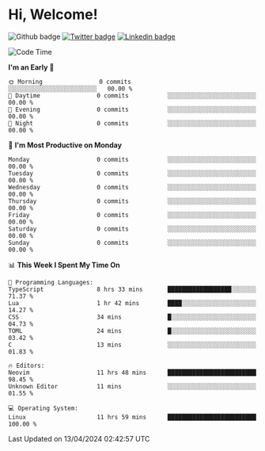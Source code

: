   # Hi, Welcome!
  ![Github badge](https://img.shields.io/github/followers/kraken-afk.svg?style=social&label=Follow&maxAge=2592000)
  [![Twitter badge](https://img.shields.io/badge/-Twitter-00acee?style=flat-square&logo=Twitter&logoColor=white)](https://twitter.com/trshppl)
  [![Linkedin badge](https://img.shields.io/badge/LinkedIn-0077B5?style=flat-square&logo=linkedin&logoColor=white)](https://www.linkedin.com/in/noveanrer)
<!--START_SECTION:waka-->
![Code Time](http://img.shields.io/badge/Code%20Time-137%20hrs%2030%20mins-blue)

**I'm an Early 🐤** 

```text
🌞 Morning                0 commits           ░░░░░░░░░░░░░░░░░░░░░░░░░   00.00 % 
🌆 Daytime                0 commits           ░░░░░░░░░░░░░░░░░░░░░░░░░   00.00 % 
🌃 Evening                0 commits           ░░░░░░░░░░░░░░░░░░░░░░░░░   00.00 % 
🌙 Night                  0 commits           ░░░░░░░░░░░░░░░░░░░░░░░░░   00.00 % 
```
📅 **I'm Most Productive on Monday** 

```text
Monday                   0 commits           ░░░░░░░░░░░░░░░░░░░░░░░░░   00.00 % 
Tuesday                  0 commits           ░░░░░░░░░░░░░░░░░░░░░░░░░   00.00 % 
Wednesday                0 commits           ░░░░░░░░░░░░░░░░░░░░░░░░░   00.00 % 
Thursday                 0 commits           ░░░░░░░░░░░░░░░░░░░░░░░░░   00.00 % 
Friday                   0 commits           ░░░░░░░░░░░░░░░░░░░░░░░░░   00.00 % 
Saturday                 0 commits           ░░░░░░░░░░░░░░░░░░░░░░░░░   00.00 % 
Sunday                   0 commits           ░░░░░░░░░░░░░░░░░░░░░░░░░   00.00 % 
```


📊 **This Week I Spent My Time On** 

```text
💬 Programming Languages: 
TypeScript               8 hrs 33 mins       ██████████████████░░░░░░░   71.37 % 
Lua                      1 hr 42 mins        ████░░░░░░░░░░░░░░░░░░░░░   14.27 % 
CSS                      34 mins             █░░░░░░░░░░░░░░░░░░░░░░░░   04.73 % 
TOML                     24 mins             █░░░░░░░░░░░░░░░░░░░░░░░░   03.42 % 
C                        13 mins             ░░░░░░░░░░░░░░░░░░░░░░░░░   01.83 % 

🔥 Editors: 
Neovim                   11 hrs 48 mins      █████████████████████████   98.45 % 
Unknown Editor           11 mins             ░░░░░░░░░░░░░░░░░░░░░░░░░   01.55 % 

💻 Operating System: 
Linux                    11 hrs 59 mins      █████████████████████████   100.00 % 
```


 Last Updated on 13/04/2024 02:42:57 UTC
<!--END_SECTION:waka-->